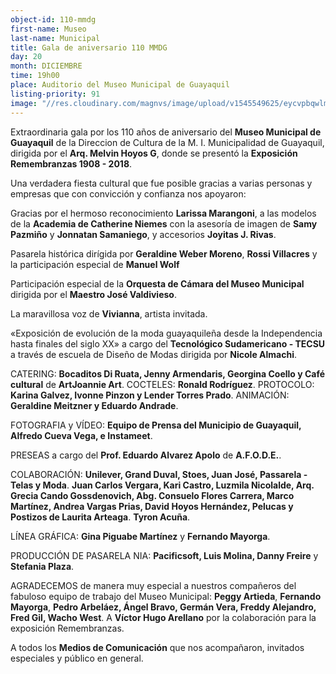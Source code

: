 ```yaml
---
object-id: 110-mmdg
first-name: Museo
last-name: Municipal
title: Gala de aniversario 110 MMDG
day: 20
month: DICIEMBRE
time: 19h00
place: Auditorio del Museo Municipal de Guayaquil
listing-priority: 91
image: "//res.cloudinary.com/magnvs/image/upload/v1545549625/eycvpbqwlmbj9uhwpc8x.jpg"
---
```


Extraordinaria gala por los 110 años de aniversario del **Museo Municipal de Guayaquil** de la Direccion de Cultura de la M. I. Municipalidad de Guayaquil, dirigida por el **Arq. Melvin Hoyos G**, donde se presentó la **Exposición Remembranzas 1908 - 2018**.

Una verdadera fiesta cultural que fue posible gracias a varias personas y empresas que con convicción y confianza nos apoyaron:

Gracias por el hermoso reconocimiento **Larissa Marangoni**, a las modelos de la **Academia de Catherine Niemes** con la
asesoría de imagen de **Samy Pazmiño** y **Jonnatan Samaniego**, y accesorios **Joyitas J. Rivas**.

Pasarela histórica dirígida por **Geraldine Weber Moreno**, **Rossi Villacres** y la participación especial de **Manuel Wolf**

Participación especial de la **Orquesta de Cámara del Museo Municipal** dirigida por el **Maestro José Valdivieso**.

La maravillosa voz de **Vivianna**, artista invitada.

&laquo;Exposición de evolución de la moda guayaquileña desde la Independencia hasta finales del siglo XX&raquo; a cargo del **Tecnológico Sudamericano - TECSU** a través de escuela de Diseño de Modas dirigida por **Nicole Almachi**.

CATERING: **Bocaditos Di Ruata, Jenny Armendaris, Georgina Coello y Café cultural** de **ArtJoannie Art**. COCTELES: **Ronald Rodríguez**. PROTOCOLO: **Karina Galvez, Ivonne Pinzon y Lender Torres Prado**. ANIMACIÓN: **Geraldine Meitzner  y Eduardo Andrade**.

FOTOGRAFIA y VÍDEO: **Equipo de Prensa del Municipio de Guayaquil, Alfredo Cueva Vega, e Instameet**.

PRESEAS a cargo del **Prof. Eduardo Alvarez Apolo** de **A.F.O.D.E.**.

COLABORACIÓN: **Unilever, Grand Duval, Stoes, Juan José, Passarela - Telas y Moda**. **Juan Carlos Vergara, Kari Castro, Luzmila Nicolalde, Arq. Grecia Cando Gossdenovich, Abg. Consuelo Flores Carrera, Marco Martínez, Andrea Vargas Prias, David Hoyos Hernández, Pelucas y Postizos de Laurita Arteaga**. **Tyron Acuña**.

LÍNEA GRÁFICA: **Gina Piguabe Martínez** y **Fernando Mayorga**.

PRODUCCIÓN DE PASARELA NIA: **Pacificsoft, Luis Molina, Danny Freire** y **Stefania Plaza**.

AGRADECEMOS de manera muy especial a nuestros compañeros del fabuloso equipo de trabajo del Museo Municipal: **Peggy Artieda**, **Fernando Mayorga**, **Pedro Arbeláez, Ángel Bravo, Germán Vera, Freddy Alejandro, Fred Gil, Wacho West**. A **Víctor Hugo Arellano** por la colaboración para la exposición Remembranzas. 

A todos los **Medios de Comunicación** que nos acompañaron, invitados especiales y público en general.
